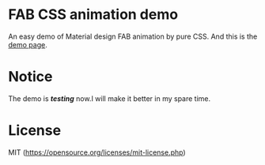 # FAB CSS animation demo
An easy demo of Material design FAB animation by pure CSS. And this is the [demo page](https://zhang-kai.github.io/FAB-CSS-animation-demo/demo.html).

# Notice
The demo is ***testing*** now.I will make it better in my spare time.

# License
MIT (https://opensource.org/licenses/mit-license.php)

